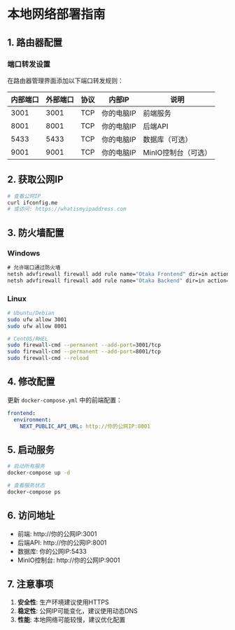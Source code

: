# 本地网络部署指南

## 1. 路由器配置

### 端口转发设置
在路由器管理界面添加以下端口转发规则：

| 内部端口 | 外部端口 | 协议 | 内部IP | 说明 |
|----------|----------|------|--------|------|
| 3001 | 3001 | TCP | 你的电脑IP | 前端服务 |
| 8001 | 8001 | TCP | 你的电脑IP | 后端API |
| 5433 | 5433 | TCP | 你的电脑IP | 数据库（可选） |
| 9001 | 9001 | TCP | 你的电脑IP | MinIO控制台（可选） |

## 2. 获取公网IP

```bash
# 查看公网IP
curl ifconfig.me
# 或访问: https://whatismyipaddress.com
```

## 3. 防火墙配置

### Windows
```cmd
# 允许端口通过防火墙
netsh advfirewall firewall add rule name="Otaka Frontend" dir=in action=allow protocol=TCP localport=3001
netsh advfirewall firewall add rule name="Otaka Backend" dir=in action=allow protocol=TCP localport=8001
```

### Linux
```bash
# Ubuntu/Debian
sudo ufw allow 3001
sudo ufw allow 8001

# CentOS/RHEL
sudo firewall-cmd --permanent --add-port=3001/tcp
sudo firewall-cmd --permanent --add-port=8001/tcp
sudo firewall-cmd --reload
```

## 4. 修改配置

更新 `docker-compose.yml` 中的前端配置：

```yaml
frontend:
  environment:
    NEXT_PUBLIC_API_URL: http://你的公网IP:8001
```

## 5. 启动服务

```bash
# 启动所有服务
docker-compose up -d

# 查看服务状态
docker-compose ps
```

## 6. 访问地址

- 前端: http://你的公网IP:3001
- 后端API: http://你的公网IP:8001
- 数据库: 你的公网IP:5433
- MinIO控制台: http://你的公网IP:9001

## 7. 注意事项

1. **安全性**: 生产环境建议使用HTTPS
2. **稳定性**: 公网IP可能变化，建议使用动态DNS
3. **性能**: 本地网络可能较慢，建议优化配置
